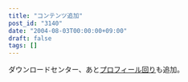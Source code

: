 ```yaml
---
title: "コンテンツ追加"
post_id: "3140"
date: "2004-08-03T00:00:00+09:00"
draft: false
tags: []
---
```



ダウンロードセンター、あと[プロフィール回り](/category/about)も追加。
